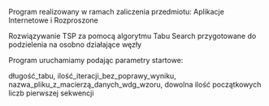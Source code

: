 Program realizowany w ramach zaliczenia przedmiotu: Aplikacje Internetowe i Rozproszone

Rozwiązywanie TSP za pomocą algorytmu Tabu Search przygotowane do podzielenia na osobno działające węzły


Program uruchamiamy podając parametry startowe:

długość_tabu, ilość_iteracji_bez_poprawy_wyniku, nazwa_pliku_z_macierzą_danych_wdg_wzoru, dowolna ilość początkowych liczb pierwszej sekwencji
